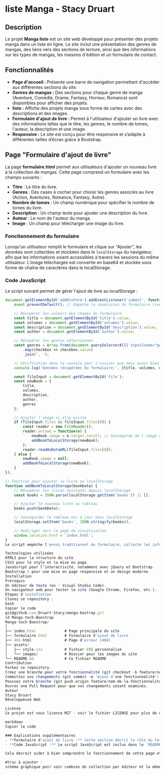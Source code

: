 # liste Manga  - Stacy Druart

## Description
Le projet **Manga liste** est un site web développé pour présenter des projets manga dans un liste en ligne. Le site inclut une présentation des genres de mangas, des liens vers des sections de lecture, ainsi que des informations sur les types de mangas, les maisons d'édition et un formulaire de contact.

## Fonctionnalités
- **Page d'accueil :** Présente une barre de navigation permettant d'accéder aux différentes sections du site.
- **Genres de mangas :** Des sections pour chaque genre de manga (Aventure, Comédie, Drame, Fantasy, Horreur, Romance) sont disponibles pour afficher des projets.
- **liste :** Affiche des projets manga sous forme de cartes avec des descriptions et des images.
- **Formulaire d'ajout de livre :** Permet à l'utilisateur d'ajouter un livre avec des informations telles que le titre, les genres, le nombre de tomes, l'auteur, la description et une image.
- **Responsive :** Le site est conçu pour être responsive et s’adapte à différentes tailles d’écran grâce à Bootstrap.

## Page "Formulaire d'ajout de livre"
La page **formulaire.html** permet aux utilisateurs d'ajouter un nouveau livre à la collection de mangas. Cette page comprend un formulaire avec les champs suivants :
- **Titre** : Le titre du livre.
- **Genres** : Des cases à cocher pour choisir les genres associés au livre (Action, Aventures, Romance, Fantasy, Autre).
- **Nombre de tomes** : Un champ numérique pour spécifier le nombre de tomes du livre.
- **Description** : Un champ texte pour ajouter une description du livre.
- **Auteur** : Le nom de l'auteur du manga.
- **Image** : Un champ pour télécharger une image du livre.

### Fonctionnement du formulaire
Lorsqu'un utilisateur remplit le formulaire et clique sur "Ajouter", les données sont collectées et stockées dans le `localStorage` du navigateur, afin que les informations soient accessibles à travers les sessions du même utilisateur. L'image téléchargée est convertie en base64 et stockée sous forme de chaîne de caractères dans le localStorage.

### Code JavaScript
Le script suivant permet de gérer l'ajout de livre au localStorage :

```javascript
document.getElementById('addDivForm').addEventListener('submit', function(event) {
    event.preventDefault(); // Empêche la soumission du formulaire (rechargement de la page)

    // Récupérer les valeurs des champs du formulaire
    const title = document.getElementById('title').value;
    const volumes = document.getElementById('volumes').value;
    const description = document.getElementById('description').value;
    const author = document.getElementById('author').value;

    // Récupérer les genres sélectionnés
    const genres = Array.from(document.querySelectorAll('input[name="genre"]:checked'))
        .map(checkbox => checkbox.value)
        .join(', ');

    // Vérification dans la console pour s'assurer que nous avons bien les valeurs
    console.log('Données récupérées du formulaire:', {title, volumes, description, author, genres});

    const fileInput = document.getElementById('file');
    const newBook = {
        title,
        volumes,
        description,
        author,
        genres
    };

    // Ajouter l'image si elle existe
    if (fileInput.files && fileInput.files[0]) {
        const reader = new FileReader();
        reader.onload = function(e) {
            newBook.image = e.target.result; // Sauvegarde de l'image en Base64
            addBookToLocalStorage(newBook);
        };
        reader.readAsDataURL(fileInput.files[0]);
    } else {
        newBook.image = null;
        addBookToLocalStorage(newBook);
    }
});

// Fonction pour ajouter le livre au localStorage
function addBookToLocalStorage(bookData) {
    // Récupérer les livres existants depuis localStorage
    const books = JSON.parse(localStorage.getItem('books')) || [];

    // Ajouter le nouveau livre au tableau
    books.push(bookData);

    // Sauvegarder le tableau mis à jour dans localStorage
    localStorage.setItem('books', JSON.stringify(books));

    // Rediriger vers la page de visualisation
    window.location.href = 'index.html';
}
Le script empêche l'envoi traditionnel du formulaire, collecte les informations et les ajoute au localStorage. Une fois les données enregistrées, l'utilisateur est redirigé vers la page d'accueil pour visualiser le livre ajouté.

Technologies utilisées
HTML5 pour la structure du site.
CSS3 pour le style et la mise en page.
JavaScript pour l’interactivité, notamment avec jQuery et Bootstrap.
Bootstrap 5 pour une mise en page responsive et un design moderne.
Installation
Prérequis
Un éditeur de texte (ex : Visual Studio Code).
Un navigateur web pour tester le site (Google Chrome, Firefox, etc.).
Étapes d'installation
Clonez ce repository :
bash
Copier le code
git@github.com:Druart-Stacy/manga-bostrap.git
cd Manga-tech-Boostrap
Manga-tech-Boostrap/
│
├── index.html             # Page principale du site
├── formulaire.html        # Formulaire d'ajout de livre
├── 404.html               # Page d'erreur (404)
├── assets/
│   ├── style.css          # Fichier CSS personnalisé
│   └── images/            # Dossier pour les images du site
└── README.md              # Ce fichier README
Contribution
Forkez ce repository.
Créez une branche pour votre fonctionnalité (git checkout -b feature/nom-de-la-fonctionnalité).
Committez vos changements (git commit -m 'Ajout d'une fonctionnalité').
Poussez votre branche (git push origin feature/nom-de-la-fonctionnalité).
Ouvrez une Pull Request pour que vos changements soient examinés.
Auteur
Stacy Druart
Développeuse Web

License
Ce projet est sous licence MIT - voir le fichier LICENSE pour plus de détails.

markdown
Copier le code

### Explications supplémentaires
- **Formulaire d'ajout de livre :** Cette section décrit le rôle du formulaire sur `formulaire.html`. Il permet aux utilisateurs de saisir des informations détaillées sur un manga, et ces informations sont ensuite enregistrées dans le `localStorage`.
- **Code JavaScript :** Le script JavaScript est inclus dans le `README.md` pour expliquer comment les données du formulaire sont manipulées et sauvegardées dans le `localStorage`.

Cela devrait aider à bien comprendre le fonctionnement de cette page et à l'intégrer dans le reste du projet !

#truc à ajouter : 
schéma graphique poir voir combien de collection par éditeur et la même parr style 


